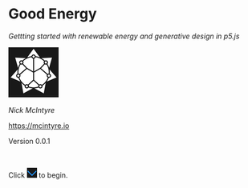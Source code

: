 <div class="padding"></div>
<h1 class="title">Good Energy</h1>
<p class="medium-text"><em>Gettting started with renewable energy and generative design in p5.js</em></p>
<div class="padding"></div>
<img src="assets/images/logo/logo-dark.png" alt="">
<p class="small-text"><em>Nick McIntyre</em></p>
<p class="small-text"><a href="https://mcintyre.io/" target="_blank">https://mcintyre.io</a></p>
<p class="small-text">Version 0.0.1</p>
<br />
<p class="small-text">Click <a href="/#/preface"><img src="/assets/images/down-arrow.png" alt="Down arrow" style="display: inline; margin: 0;"></a> to begin.</p>
